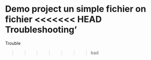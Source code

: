 Demo project un simple fichier on fichier
<<<<<<< HEAD
Troubleshooting’
=======
Trouble
>>>>>>> bad
